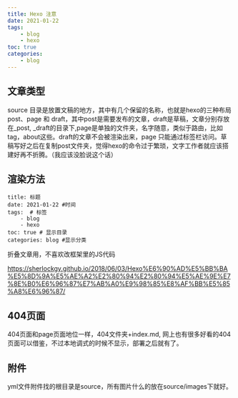 ```yaml
---
title: Hexo 注意
date: 2021-01-22
tags: 
    - blog
    - hexo
toc: true
categories:
    - blog
---
```


## 文章类型

source 目录是放置文稿的地方，其中有几个保留的名称，也就是hexo的三种布局post、page 和 draft，其中post是需要发布的文章，draft是草稿，文章分别存放在\_post, \_draft的目录下,page是单独的文件夹，名字随意，类似于路由，比如tag，about这些。draft的文章不会被渲染出来，page 只能通过标签栏访问。草稿写好之后在复制post文件夹，觉得hexo的命令过于繁琐，文字工作者就应该搭建好再不折腾。（我应该没脸说这个话）



## 渲染方法

```
title: 标题
date: 2021-01-22 #时间
tags:  # 标签
    - blog
    - hexo
toc: true # 显示目录
categories: blog #显示分类
```

折叠文章用，不喜欢改框架里的JS代码
<!--more-->

https://sherlockgy.github.io/2018/06/03/Hexo%E6%90%AD%E5%BB%BA%E5%8D%9A%E5%AE%A2%E2%80%94%E2%80%94%E5%AE%9E%E7%8E%B0%E6%96%87%E7%AB%A0%E9%98%85%E8%AF%BB%E5%85%A8%E6%96%87/

## 404页面

404页面和page页面地位一样，404文件夹+index.md, 网上也有很多好看的404页面可以借鉴，不过本地调式的时候不显示，部署之后就有了。



## 附件

yml文件附件找的根目录是source，所有图片什么的放在source/images下就好。

